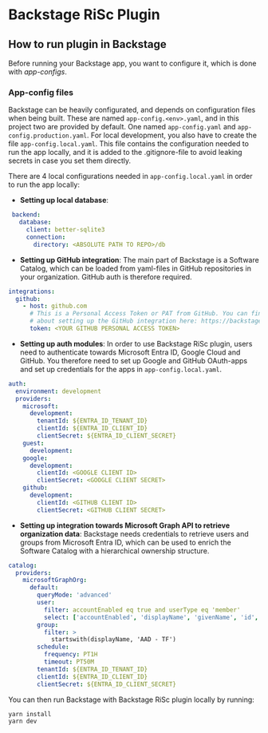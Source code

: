 # Backstage RiSc Plugin

## How to run plugin in Backstage

Before running your Backstage app, you want to configure it, which is done with _app-configs_.

### App-config files

Backstage can be heavily configurated, and depends on configuration files when being built.
These are named `app-config.<env>.yaml`, and in this project two are provided by default. One named `app-config.yaml` and `app-config.production.yaml`.
For local development, you also have to create the file `app-config.local.yaml`. This file contains the configuration needed to run the app locally, and it is added to the .gitignore-file to avoid leaking secrets in case you set them directly.

There are 4 local configurations needed in `app-config.local.yaml` in order to run the app locally: 
- **Setting up local database**:
```yaml
 backend:
   database:
     client: better-sqlite3
     connection:
       directory: <ABSOLUTE PATH TO REPO>/db
```
- **Setting up GitHub integration**:
The main part of Backstage is a Software Catalog, which can be loaded from yaml-files in GitHub repositories in your organization.
GitHub auth is therefore required.
```yaml
integrations:
  github:
    - host: github.com
      # This is a Personal Access Token or PAT from GitHub. You can find out how to generate this token, and more information
      # about setting up the GitHub integration here: https://backstage.io/docs/getting-started/configuration#setting-up-a-github-integration
      token: <YOUR GITHUB PERSONAL ACCESS TOKEN>
```
- **Setting up auth modules**:
In order to use Backstage RiSc plugin, users need to authenticate towards Microsoft Entra ID, Google Cloud and GitHub.
You therefore need to set up Google and GitHub OAuth-apps and set up credentials for the apps in `app-config.local.yaml`.
```yaml
auth:
  environment: development
  providers:
    microsoft:
      development:
        tenantId: ${ENTRA_ID_TENANT_ID}
        clientId: ${ENTRA_ID_CLIENT_ID}
        clientSecret: ${ENTRA_ID_CLIENT_SECRET}   
    guest:
      development:
    google:
      development:
        clientId: <GOOGLE CLIENT ID>
        clientSecret: <GOOGLE CLIENT SECRET>
    github:
      development:
        clientId: <GITHUB CLIENT ID>
        clientSecret: <GITHUB CLIENT SECRET>
```
- **Setting up integration towards Microsoft Graph API to retrieve organization data**:
Backstage needs credentials to retrieve users and groups from Microsoft Entra ID, 
which can be used to enrich the Software Catalog with a hierarchical ownership structure.
```yaml
catalog:
  providers:
    microsoftGraphOrg:
      default:
        queryMode: 'advanced'
        user:
          filter: accountEnabled eq true and userType eq 'member'
          select: ['accountEnabled', 'displayName', 'givenName', 'id', 'mail', 'mailNickname', 'userPrincipalName', 'surname', 'companyName', 'userType']
        group:
          filter: >
            startswith(displayName, 'AAD - TF')
        schedule:
          frequency: PT1H
          timeout: PT50M
        tenantId: ${ENTRA_ID_TENANT_ID}
        clientId: ${ENTRA_ID_CLIENT_ID}
        clientSecret: ${ENTRA_ID_CLIENT_SECRET}
```

You can then run Backstage with Backstage RiSc plugin locally by running:

```bash
yarn install
yarn dev
```

